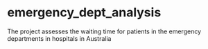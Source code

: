 # emergency_dept_analysis
The project assesses the waiting time for patients in the emergency departments in hospitals in Australia

